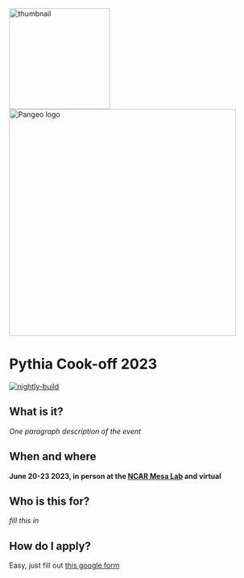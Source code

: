 <img src="thumbnail.png" alt="thumbnail" width="200"/> 
<img src="images/large-logo-blue-text.png" alt="Pangeo logo" width=450/>

# Pythia Cook-off 2023

[![nightly-build](https://github.com/ProjectPythia/pythia-cookoff-2023/actions/workflows/nightly-build.yaml/badge.svg)](https://github.com/ProjectPythia/pythia-cookoff-2023/actions/workflows/nightly-build.yaml)

## What is it?

_One paragraph description of the event_

## When and where

**June 20-23 2023, in person at the [NCAR Mesa Lab](https://scied.ucar.edu/visit) and virtual**

## Who is this for?

_fill this in_

## How do I apply?

Easy, just fill out [this google form](https://docs.google.com/forms/d/e/1FAIpQLSdRAe9BQqWXTfHEtubpcBAo_SxdMO2BwQr9XIDkpVPaC0oCvw/viewform)

